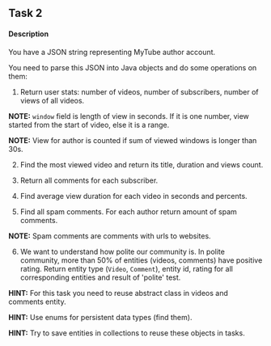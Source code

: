 ## Task 2

#### Description

You have a JSON string representing MyTube author account.

You need to parse this JSON into Java objects and do some operations on them:

1. Return user stats: number of videos, number of subscribers, number of views
   of all videos.

**NOTE:** `window` field is length of view in seconds. If it is one number, view
started from the start of video, else it is a range.

**NOTE:** View for author is counted if sum of viewed windows is longer than
30s.

2. Find the most viewed video and return its title, duration and views count.

3. Return all comments for each subscriber.

4. Find average view duration for each video in seconds and percents.

5. Find all spam comments. For each author return amount of spam
   comments.

**NOTE:** Spam comments are comments with urls to websites.

6. We want to understand how polite our community is. In polite community, more
   than 50% of entities (videos, comments) have positive rating. Return entity
   type (`Video`, `Comment`), entity id, rating for all corresponding entities
   and result of 'polite' test.

**HINT:** For this task you need to reuse abstract class in videos and comments
entity.

**HINT:** Use enums for persistent data types (find them).

**HINT:** Try to save entities in collections to reuse these objects in tasks.